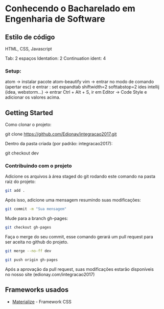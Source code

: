 # Conhecendo o Bacharelado em Engenharia de Software

## Estilo de código

HTML, CSS, Javascript

Tab: 2 espaços
Identation: 2
Continuation ident: 4

### Setup:
atom -> instalar pacote atom-beautify
vim -> entrar no modo de comando (apertar esc) e entrar : set expandtab shiftwidth=2 softtabstop=2
ides intellij (idea, webstorm...) -> entrar Ctrl + Alt + S, ir em Editor -> Code Style e adicionar os valores acima.

## Getting Started

Como clonar o projeto:

git clone https://github.com/Edionay/integracao2017.git

Dentro da pasta criada (por padrão: integracao2017):

git checkout dev

### Contribuindo com o projeto

Adicione os arquivos à área staged do git rodando este comando na pasta raiz do projeto:

```bash
git add .
```

Após isso, adicione uma mensagem resumindo suas modificações:

```bash
git commit -m "Sua mensagem"
```

Mude para a branch gh-pages:

```bash
git checkout gh-pages
```

Faça o merge do seu commit, esse comando gerará um pull request para ser aceita no github do projeto.

```bash
git merge --no-ff dev

git push origin gh-pages
```

Após a aprovação da pull request, suas modificações estarão disponíveis no nosso site (edionay.com/integracao2017)

## Frameworks usados

* [Materialize](http://http://materializecss.com/) - Framework CSS
